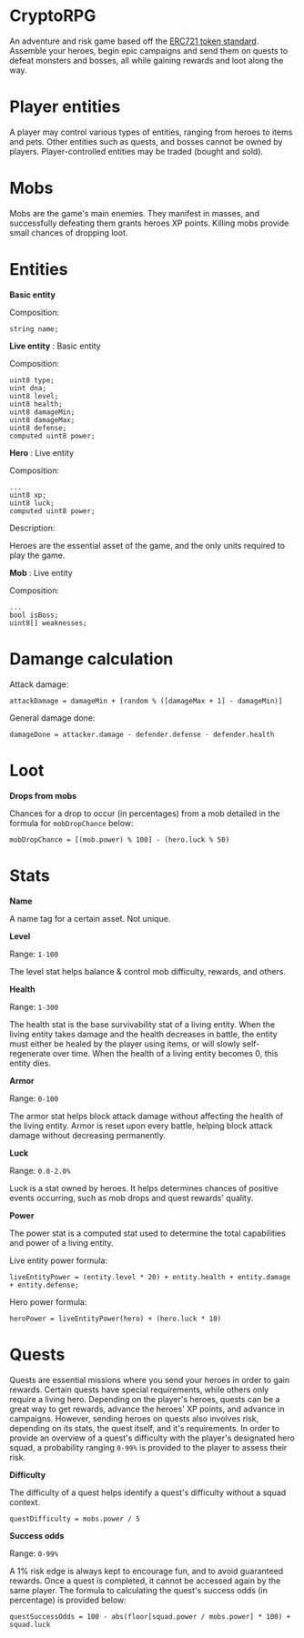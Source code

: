 # CryptoRPG

An adventure and risk game based off the [ERC721 token standard](http://erc721.org/). Assemble your heroes, begin epic campaigns and send them on quests to defeat monsters and bosses, all while gaining rewards and loot along the way.

# Player entities

A player may control various types of entities, ranging from heroes to items and pets. Other entities such as quests, and bosses cannot be owned by players. Player-controlled entities may be traded (bought and sold).

# Mobs

Mobs are the game's main enemies. They manifest in masses, and successfully defeating them grants heroes XP points. Killing mobs provide small chances of dropping loot.

# Entities

**Basic entity**

Composition:

```
string name;
```

**Live entity** : Basic entity

Composition:

```
uint8 type;
uint dna;
uint8 level;
uint8 health;
uint8 damageMin;
uint8 damageMax;
uint8 defense;
computed uint8 power;
```

**Hero** : Live entity

Composition:

```
...
uint8 xp;
uint8 luck;
computed uint8 power;
```

Description:

Heroes are the essential asset of the game, and the only units required to play the game.

**Mob** : Live entity

Composition:

```
...
bool isBoss;
uint8[] weaknesses;
```

# Damange calculation

Attack damage:

```
attackDamage = damageMin + [random % ([damageMax + 1] - damageMin)]
```

General damage done:

```
damageDone = attacker.damage - defender.defense - defender.health
```

# Loot

**Drops from mobs**

Chances for a drop to occur (in percentages) from a mob detailed in the formula for `mobDropChance` below:

```
mobDropChance = [(mob.power) % 100] - (hero.luck % 50)
```

# Stats

**Name**

A name tag for a certain asset. Not unique.

**Level**

Range: `1-100`

The level stat helps balance & control mob difficulty, rewards, and others.

**Health**

Range: `1-300`

The health stat is the base survivability stat of a living entity. When the living entity takes damage and the health decreases in battle, the entity must either be healed by the player using items, or will slowly self-regenerate over time. When the health of a living entity becomes 0, this entity dies.

**Armor**

Range: `0-100`

The armor stat helps block attack damage without affecting the health of the living entity. Armor is reset upon every battle, helping block attack damage without decreasing permanently.

**Luck**

Range: `0.0-2.0%`

Luck is a stat owned by heroes. It helps determines chances of positive events occurring, such as mob drops and quest rewards' quality.

**Power**

The power stat is a computed stat used to determine the total capabilities and power of a living entity.

Live entity power formula:

```
liveEntityPower = (entity.level * 20) + entity.health + entity.damage + entity.defense;
```

Hero power formula:

```
heroPower = liveEntityPower(hero) + (hero.luck * 10)
```

# Quests

Quests are essential missions where you send your heroes in order to gain rewards. Certain quests have special requirements, while others only require a living hero. Depending on the player's heroes, quests can be a great way to get rewards, advance the heroes' XP points, and advance in campaigns. However, sending heroes on quests also involves risk, depending on its stats, the quest itself, and it's requirements. In order to provide an overview of a quest's difficulty with the player's designated hero squad, a probability ranging `0-99%` is provided to the player to assess their risk.

**Difficulty**

The difficulty of a quest helps identify a quest's difficulty without a squad context.

```
questDifficulty = mobs.power / 5
```

**Success odds**

Range: `0-99%`

A 1% risk edge is always kept to encourage fun, and to avoid guaranteed rewards. Once a quest is completed, it cannot be accessed again by the same player. The formula to calculating the quest's success odds (in percentage) is provided below:

```
questSuccessOdds = 100 - abs(floor[squad.power / mobs.power] * 100) + squad.luck
```
